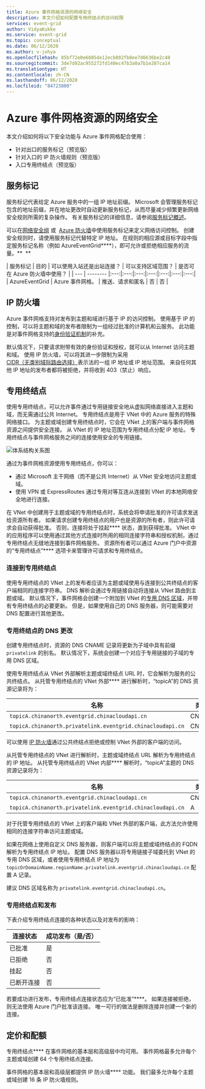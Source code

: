 ```yaml
---
title: Azure 事件网格资源的网络安全
description: 本文介绍如何配置专用终结点的访问权限
services: event-grid
author: VidyaKukke
ms.service: event-grid
ms.topic: conceptual
ms.date: 06/12/2020
ms.author: v-johya
ms.openlocfilehash: 85bf72e0e6885de12ecb802fb8ee7d6636be2c48
ms.sourcegitcommit: 3de7d92ac955272fd140ec47b3a0a7b1e287ca14
ms.translationtype: HT
ms.contentlocale: zh-CN
ms.lasthandoff: 06/12/2020
ms.locfileid: "84723800"
---
```

# <a name="network-security-for-azure-event-grid-resources"></a>Azure 事件网格资源的网络安全
本文介绍如何将以下安全功能与 Azure 事件网格配合使用： 

- 针对出口的服务标记（预览版）
- 针对入口的 IP 防火墙规则（预览版）
- 入口专用终结点（预览版）


## <a name="service-tags"></a>服务标记
服务标记代表给定 Azure 服务中的一组 IP 地址前缀。 Microsoft 会管理服务标记包含的地址前缀，并在地址更改时自动更新服务标记，从而尽量减少频繁更新网络安全规则所需的复杂操作。 有关服务标记的详细信息，请参阅[服务标记概述](../virtual-network/service-tags-overview.md)。

可以在[网络安全组](../virtual-network/security-overview.md#security-rules) 或  [Azure 防火墙](../firewall/service-tags.md)中使用服务标记来定义网络访问控制。 创建安全规则时，请使用服务标记代替特定 IP 地址。 在规则的相应源或目标字段中指定服务标记名称（例如 AzureEventGrid****），即可允许或拒绝相应服务的流量。**  **  

| 服务标记 | 目的 | 可以使用入站还是出站连接？ | 可以支持区域范围？ | 是否可在 Azure 防火墙中使用？ |
| --- | -------- |:---:|:---:|:---:|:---:|:---:|:---:|:---:|
| AzureEventGrid | Azure 事件网格。 | 推送、请求和匿名 | 否 | 否 |


## <a name="ip-firewall"></a>IP 防火墙 
Azure 事件网格支持对发布到主题和域进行基于 IP 的访问控制。 使用基于 IP 的控制，可以将主题和域的发布者限制为一组经过批准的计算机和云服务。 此功能是对事件网格支持的[身份验证机制](security-authentication.md)的补充。

默认情况下，只要请求附带有效的身份验证和授权，就可以从 Internet 访问主题和域。 使用 IP 防火墙，可以将其进一步限制为采用 [CIDR（无类别域际路由选择）](https://en.wikipedia.org/wiki/Classless_Inter-Domain_Routing)表示法的一组 IP 地址或 IP 地址范围。 来自任何其他 IP 地址的发布者都将被拒绝，并将收到 403（禁止）响应。


## <a name="private-endpoints"></a>专用终结点
使用专用终结点，可以允许事件通过专用链接安全地从虚拟网络直接进入主题和域，而无需通过公共 Internet。 专用终结点是用于 VNet 中的 Azure 服务的特殊网络接口。 为主题或域创建专用终结点时，它会在 VNet 上的客户端与事件网格资源之间提供安全连接。 从 VNet 的 IP 地址范围为专用终结点分配 IP 地址。 专用终结点与事件网格服务之间的连接使用安全的专用链接。

![体系结构关系图](./media/network-security/architecture-diagram.png)

通过为事件网格资源使用专用终结点，你可以：

- 通过 Microsoft 主干网络（而不是公共 Internet）从 VNet 安全地访问主题或域。
- 使用 VPN 或 ExpressRoutes 通过专用对等互连从连接到 VNet 的本地网络安全地进行连接。

在 VNet 中创建用于主题或域的专用终结点时，系统会将申请批准的许可请求发送给资源所有者。 如果请求创建专用终结点的用户也是资源的所有者，则此许可请求会自动获得批准。 否则，连接将处于挂起**** 状态，直到获得批准。 VNet 中的应用程序可以使用通过其他方式连接时所用的相同连接字符串和授权机制，通过专用终结点无缝地连接到事件网格服务。 资源所有者可以通过 Azure 门户中资源的“专用终结点”**** 选项卡来管理许可请求和专用终结点。

### <a name="connect-to-private-endpoints"></a>连接到专用终结点
使用专用终结点的 VNet 上的发布者应该为主题或域使用与连接到公共终结点的客户端相同的连接字符串。 DNS 解析会通过专用链接自动将连接从 VNet 路由到主题或域。 默认情况下，事件网格会创建一个附加到 VNet 的[专用 DNS 区域](../dns/private-dns-overview.md)，并带有专用终结点的必要更新。 但是，如果使用自己的 DNS 服务器，则可能需要对 DNS 配置进行其他更改。

### <a name="dns-changes-for-private-endpoints"></a>专用终结点的 DNS 更改
创建专用终结点时，资源的 DNS CNAME 记录将更新为子域中具有前缀 `privatelink` 的别名。 默认情况下，系统会创建一个对应于专用链接的子域的专用 DNS 区域。 

使用专用终结点从 VNet 外部解析主题或域终结点 URL 时，它会解析为服务的公共终结点。 从托管专用终结点的 VNet 外部**** 进行解析时，“topicA”的 DNS 资源记录将为：

| 名称                                          | 类型      | Value                                         |
| --------------------------------------------- | ----------| --------------------------------------------- |  
| `topicA.chinanorth.eventgrid.chinacloudapi.cn`             | CNAME     | `topicA.chinanorth.privatelink.eventgrid.chinacloudapi.cn` |
| `topicA.chinanorth.privatelink.eventgrid.chinacloudapi.cn` | CNAME     | \<Azure traffic manager profile\>

可以使用 [IP 防火墙](#ip-firewall)通过公共终结点拒绝或控制 VNet 外部的客户端的访问。 

从托管专用终结点的 VNet 进行解析时，主题或域终结点 URL 解析为专用终结点的 IP 地址。 从托管专用终结点的 VNet 内部**** 解析时，“topicA”主题的 DNS 资源记录将为：

| 名称                                          | 类型      | Value                                         |
| --------------------------------------------- | ----------| --------------------------------------------- |  
| `topicA.chinanorth.eventgrid.chinacloudapi.cn`             | CNAME     | `topicA.chinanorth.privatelink.eventgrid.chinacloudapi.cn` |
| `topicA.chinanorth.privatelink.eventgrid.chinacloudapi.cn` | A         | 10.0.0.5

对于托管专用终结点的 VNet 上的客户端和 VNet 外部的客户端，此方法允许使用相同的连接字符串访问主题或域。

如果在网络上使用自定义 DNS 服务器，则客户端可以将主题或域终结点的 FQDN 解析为专用终结点 IP 地址。 配置 DNS 服务器以将专用链接子域委托到 VNet 的专用 DNS 区域，或者使用专用终结点 IP 地址为 `topicOrDomainName.regionName.privatelink.eventgrid.chinacloudapi.cn` 配置 A 记录。

建议 DNS 区域名称为 `privatelink.eventgrid.chinacloudapi.cn`。

### <a name="private-endpoints-and-publishing"></a>专用终结点和发布

下表介绍专用终结点连接的各种状态以及对发布的影响：

| 连接状态   |  成功发布（是/否） |
| ------------------ | -------------------------------|
| 已批准           | 是                            |
| 已拒绝           | 否                             |
| 挂起            | 否                             |
| 已断开连接       | 否                             |

若要成功进行发布，专用终结点连接状态应为“已批准”****。 如果连接被拒绝，则无法使用 Azure 门户批准该连接。 唯一可行的做法是删除连接并创建一个新的连接。

## <a name="pricing-and-quotas"></a>定价和配额
专用终结点**** 在事件网格的基本层和高级层中均可用。 事件网格最多允许每个主题或域创建 64 个专用终结点连接。 

事件网格的基本层和高级层都提供 IP 防火墙**** 功能。 我们最多允许每个主题或域创建 16 条 IP 防火墙规则。



